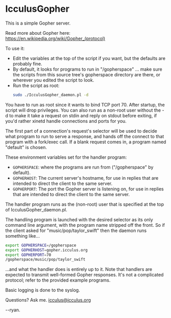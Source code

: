 # IcculusGopher

This is a simple Gopher server.

Read more about Gopher here: https://en.wikipedia.org/wiki/Gopher_(protocol)

To use it:

- Edit the variables at the top of the script if you want, but the defaults
  are probably fine.
- By default, it looks for programs to run in "/gopherspace" ... make sure
  the scripts from this source tree's gopherspace directory are there, or
  wherever you edited the script to look.
- Run the script as root:
  ```bash
  sudo ./IcculusGopher_daemon.pl -d
  ```

You have to run as root since it wants to bind TCP port 70. After startup,
the script will drop privileges. You can also run as a non-root user without
the -d to make it take a request on stdin and reply on stdout before exiting,
if you'd rather xinetd handle connections and ports for you.

The first part of a connection's request's selector will be used to decide
what program to run to serve a response, and hands off the connect to that
program with a fork/exec call. If a blank request comes in, a program named
"default" is chosen.

These environment variables set for the handler program:

- `GOPHERSPACE`: where the programs are run from ("/gopherspace" by default).
- `GOPHERHOST`: The current server's hostname, for use in replies that are
  intended to direct the client to the same server.
- `GOPHERPORT`: The port the Gopher server is listening on, for use in replies
  that are intended to direct the client to the same server.

The handler program runs as the (non-root) user that is specified at the top
of IcculusGopher_daemon.pl.

The handling program is launched with the desired selector as its only command
line argument, with the program name stripped off the front. So if the client
asked for "music/pop/taylor_swift" then the daemon runs something like...

```bash
export GOPHERSPACE=/gopherspace
export GOPHERHOST=gopher.icculus.org
export GOPHERPORT=70
/gopherspace/music/pop/taylor_swift
```

...and what the handler does is entirely up to it. Note that handlers are
expected to transmit well-formed Gopher responses. It's not a complicated
protocol; refer to the provided example programs.

Basic logging is done to the syslog.

Questions? Ask me.  icculus@icculus.org

--ryan.

